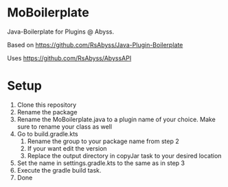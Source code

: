 ﻿# MoBoilerplate
Java-Boilerplate for Plugins @ Abyss.
 
Based on https://github.com/RsAbyss/Java-Plugin-Boilerplate
 
Uses https://github.com/RsAbyss/AbyssAPI
 
# Setup
1. Clone this repository
2. Rename the package
3. Rename the MoBoilerplate.java to a plugin name of your choice. Make sure to rename your class as well
4. Go to build.gradle.kts
    1. Rename the group to your package name from step 2
    2. If your want edit the version
    3. Replace the output directory in copyJar task to your desired location
5. Set the name in settings.gradle.kts to the same as in step 3
6. Execute the gradle build task.
7. Done

